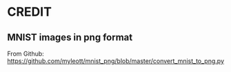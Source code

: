 # CREDIT

## MNIST images in png format

From Github:
https://github.com/myleott/mnist_png/blob/master/convert_mnist_to_png.py
